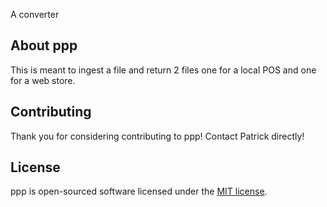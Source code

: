 A converter

## About ppp

This is meant to ingest a file and return 2 files one for a local POS and one for a web store.


## Contributing

Thank you for considering contributing to ppp! Contact Patrick directly!

## License

ppp is open-sourced software licensed under the [MIT license](https://opensource.org/licenses/MIT).
